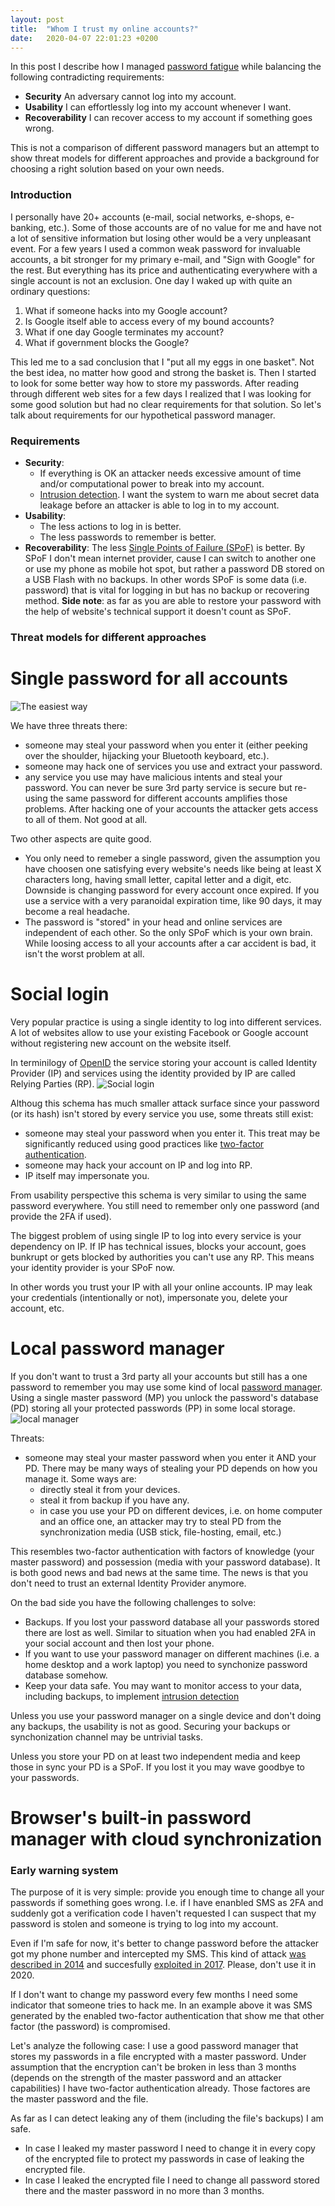 ```yaml
---
layout: post
title:  "Whom I trust my online accounts?"
date:   2020-04-07 22:01:23 +0200
---
```

In this post I describe how I managed [password fatigue](https://en.wikipedia.org/wiki/Password_fatigue) while balancing the following contradicting requirements:
- **Security** An adversary cannot log into my account.
- **Usability** I can effortlessly log into my account whenever I want.
- **Recoverability** I can recover access to my account if something goes wrong.

This is not a comparison of different password managers but an attempt to show threat models for different approaches and provide a background for choosing a right solution based on your own needs.
<cut />
### Introduction
I personally have 20+ accounts (e-mail, social networks, e-shops, e-banking, etc.). Some of those accounts are of no value for me and have not a lot of sensitive information but losing other would be a very unpleasant event.
For a few years I used a common weak password for invaluable accounts, a bit stronger for my primary e-mail, and "Sign with Google" for the rest. But everything has its price and authenticating everywhere with a single account is not an exclusion. One day I waked up with quite an ordinary questions:
1. What if someone hacks into my Google account?
2. Is Google itself able to access every of my bound accounts?
3. What if one day Google terminates my account?
4. What if government blocks the Google?

This led me to a sad conclusion that I "put all my eggs in one basket". Not the best idea, no matter how good and strong the basket is.
Then I started to look for some better way how to store my passwords. After reading through different web sites for a few days I realized that I was looking for some good solution but had no clear requirements for that solution.
So let's talk about requirements for our hypothetical password manager.
### Requirements
- **Security**:
    - If everything is OK an attacker needs excessive amount of time and/or computational power to break into my account.
    - [Intrusion detection](https://en.wikipedia.org/wiki/Intrusion_detection_system). I want the system to warn me about secret data leakage before an attacker is able to log in to my account.
- **Usability**:
    - The less actions to log in is better.
    - The less passwords to remember is better.
- **Recoverability**:  The less [Single Points of Failure (SPoF)](https://en.wikipedia.org/wiki/Single_point_of_failure) is better. By SPoF I don't mean internet provider, cause I can switch to another one or use my phone as mobile hot spot, but rather a password DB stored on a USB Flash with no backups. In other words SPoF is some data (i.e. password) that is vital for logging in but has no backup or recovering method. 
**Side note**: as far as you are able to restore your password with the help of website's technical support it doesn't count as SPoF.

### Threat models for different approaches
# Single password for all accounts
  ![The easiest way](/assets/same_password.svg)

  We have three threats there:
  - someone may steal your password when you enter it (either peeking over the shoulder, hijacking your Bluetooth keyboard, etc.).
  - someone may hack one of services you use and extract your password.
  - any service you use may have malicious intents and steal your password.
  You can never be sure 3rd party service is secure but re-using the same password for different accounts amplifies those problems. After hacking one of your accounts the attacker gets access to all of them. Not good at all.

  Two other aspects are quite good. 
  - You only need to remeber a single password, given the assumption you have choosen one satisfying every website's needs like being at least X characters long, having small letter, capital letter and a digit, etc. Downside is changing password for every account once expired. If you use a service with a very paranoidal expiration time, like 90 days, it may become a real headache.
  - The password is "stored" in your head and online services are independent of each other. So the only SPoF which is your own brain. While loosing access to all your accounts after a car accident is bad, it isn't the worst problem at all.

# Social login
  Very popular practice is using a single identity to log into different services. A lot of websites allow to use your existing Facebook or Google account without registering new account on the website itself.

  In terminilogy of [OpenID](https://en.wikipedia.org/wiki/OpenID) the service storing your account is called Identity Provider (IP) and services using the identity provided by IP are called Relying Parties (RP).
  ![Social login](/assets/social_login.svg)

  Althoug this schema has much smaller attack surface since your password (or its hash) isn't stored by every service you use, some threats still exist:
  - someone may steal your password when you enter it. This treat may be significantly reduced using good practices like [two-factor authentication](https://en.wikipedia.org/wiki/Multi-factor_authentication).
  - someone may hack your account on IP and log into RP.
  - IP itself may impersonate you.

  From usability perspective this schema is very similar to using the same password everywhere. You still need to remember only one password (and provide the 2FA if used).

  The biggest problem of using single IP to log into every service is your dependency on IP. If IP has technical issues, blocks your account, goes bunkrupt or gets blocked by authorities you can't use any RP. This means your identity provider is your SPoF now.

  In other words you trust your IP with all your online accounts. IP may leak your credentials (intentionally or not), impersonate you, delete your account, etc.

# Local password manager
  If you don't want to trust a 3rd party all your accounts but still has a one password to remember you may use some kind of local [password manager](https://en.wikipedia.org/wiki/Password_manager). Using a single master password (MP) you unlock the password's database (PD) storing all your protected passwords (PP) in some local storage.
  ![local manager](/assets/local_manager.svg)

  Threats:
  - someone may steal your master password when you enter it AND your PD. There may be many ways of stealing your PD depends on how you manage it. Some ways are:
    - directly steal it from your devices.
    - steal it from backup if you have any.
    - in case you use your PD on different devices, i.e. on home computer and an office one, an attacker may try to steal PD from the synchronization media (USB stick, file-hosting, email, etc.)

  This resembles two-factor authentication with factors of knowledge (your master password) and possession (media with your password database). It is both good news and bad news at the same time. The news is that you don't need to trust an external Identity Provider anymore.
 
  On the bad side you have the following challenges to solve:
  - Backups. If you lost your password database all your passwords stored there are lost as well. Similar to situation when you had enabled 2FA in your social account and then lost your phone.
  - If you want to use your password manager on different machines (i.e. a home desktop and a work laptop) you need to synchonize password database somehow.
  - Keep your data safe. You may want to monitor access to your data, including backups, to implement [intrusion detection](#IDS)

  Unless you use your password manager on a single device and don't doing any backups, the usability is not as good. Securing your backups or synchonization channel may be untrivial tasks.

  Unless you store your PD on at least two independent media and keep those in sync your PD is a SPoF. If you lost it you may wave goodbye to your passwords.
  
# Browser's built-in password manager with cloud synchronization

### <a name="IDS"></a> Early warning system
The purpose of it is very simple: provide you enough time to change all your passwords if something goes wrong. I.e. if I have enanbled SMS as 2FA and suddenly got a verification code I haven't requested I can suspect that my password is stolen and someone is trying to log into my account. 

Even if I'm safe for now, it's better to change password before the attacker got my phone number and intercepted my SMS. This kind of attack [was described in 2014](https://www.theregister.co.uk/2014/12/26/ss7_attacks/) and succesfully [exploited in 2017](https://www.theregister.co.uk/2017/05/03/hackers_fire_up_ss7_flaw/). Please, don't use it in 2020.

If I don't want to change my password every few months I need some indicator that someone tries to hack me. In an example above it was SMS generated by the enabled two-factor authentication that show me that other factor (the password) is compromised.

Let's analyze the following case: I use a good password manager that stores my passwords in a file encrypted with a master password.
Under assumption that the encryption can't be broken in less than 3 months (depends on the strength of the master password and an attacker capabilities) I have two-factor authentication already. Those factores are the master password and the file.

As far as I can detect leaking any of them (including the file's backups) I am safe. 
- In case I leaked my master password I need to change it in every copy of the encrypted file to protect my passwords in case of leaking the encrypted file.
- In case I leaked the encrypted file I need to change all password stored there and the master password in no more than 3 months.



